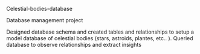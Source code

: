 Celestial-bodies-database

Database management project

Designed database schema and created tables and relationships to setup a model database of celestial bodies (stars, astroids, plantes, etc.. ). Queried database to observe relationships and extract insights
